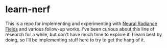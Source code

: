 # learn-nerf

This is a repo for implementing and experimenting with [Neural Radiance Fields](https://arxiv.org/abs/2003.08934) and various follow-up works. I've been curious about this line of research for a while, but don't have much time to explore it. I learn best by doing, so I'll be implementing stuff here to try to get the hang of it.
